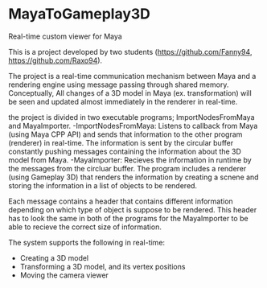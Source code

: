 # MayaToGameplay3D
Real-time custom viewer for Maya

This is a project developed by two students (https://github.com/Fanny94, https://github.com/Raxo94). 

The project is a real-time communication mechanism between Maya and a rendering engine using message passing through
shared memory. Conceptually, All changes of a 3D model in Maya (ex. transformation) will be seen and updated almost immediately in the renderer in real-time.

the project is divided in two executable programs; ImportNodesFromMaya and MayaImporter. 
-ImportNodesFromMaya: Listens to callback from Maya (using Maya CPP API) and sends that information to the other program (renderer) in real-time. The information is sent by the circular buffer constantly pushing messages containing the information about the 3D model from Maya.
-MayaImporter: Recieves the information in runtime by the messages from the circluar buffer. The program includes a renderer (using Gameplay 3D) that renders the information  by creating a scnene and storing the information in a list of objects to be rendered. 

Each message contains a header that contains different information depending on which type of object is suppose to be rendered. This header has to look the same in both of the programs for the MayaImporter to be able to recieve the correct size of information.

The system supports the following in real-time: 

- Creating a 3D model 
- Transforming a 3D model, and its vertex positions
- Moving the camera viewer
